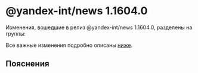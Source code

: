 # @yandex-int/news 1.1604.0

<!-- ЧЕЛОВЕЧЕСКОЕ ВСТУПЛЕНИЕ -->

Изменения, вошедшие в релиз @yandex-int/news 1.1604.0, разделены на группы:

Все важные изменения подробно описаны [ниже](#Пояснения).

## Пояснения

